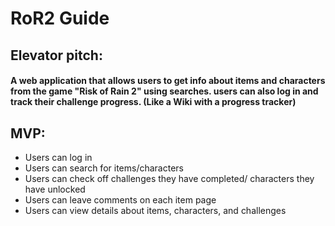 # RoR2 Guide

## Elevator pitch: 
#### A web application that allows users to get info about items and characters from the game "Risk of Rain 2" using searches. users can also log in and track their challenge progress. (Like a Wiki with a progress tracker)

## MVP:
* Users can log in
* Users can search for items/characters
* Users can check off challenges they have completed/ characters they have unlocked
* Users can leave comments on each item page
* Users can view details about items, characters, and challenges